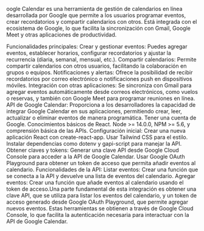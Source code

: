 oogle Calendar es una herramienta de gestión de calendarios en línea desarrollada por Google que permite a los usuarios programar eventos, crear recordatorios y compartir calendarios con otros. Está integrada con el ecosistema de Google, lo que facilita la sincronización con Gmail, Google Meet y otras aplicaciones de productividad.

Funcionalidades principales:
Crear y gestionar eventos: Puedes agregar eventos, establecer horarios, configurar recordatorios y ajustar la recurrencia (diaria, semanal, mensual, etc.).
Compartir calendarios: Permite compartir calendarios con otros usuarios, facilitando la colaboración en grupos o equipos.
Notificaciones y alertas: Ofrece la posibilidad de recibir recordatorios por correo electrónico o notificaciones push en dispositivos móviles.
Integración con otras aplicaciones: Se sincroniza con Gmail para agregar eventos automáticamente desde correos electrónicos, como vuelos o reservas, y también con Google Meet para programar reuniones en línea.
API de Google Calendar: Proporciona a los desarrolladores la capacidad de integrar Google Calendar en sus aplicaciones, permitiendo crear, leer, actualizar o eliminar eventos de manera programática.
Tener una cuenta de Google.
Conocimientos básicos de React.
Node >= 14.0.0, NPM >= 5.6, y comprensión básica de las APIs.
Configuración inicial:
Crear una nueva aplicación React con create-react-app.
Usar Tailwind CSS para el estilo.
Instalar dependencias como dotenv y gapi-script para manejar la API.
Obtener claves y tokens:
Generar una clave API desde Google Cloud Console para acceder a la API de Google Calendar.
Usar Google OAuth Playground para obtener un token de acceso que permita añadir eventos al calendario.
Funcionalidades de la API:
Listar eventos: Crear una función que se conecta a la API y devuelve una lista de eventos del calendario.
Agregar eventos: Crear una función que añade eventos al calendario usando el token de acceso.Una parte fundamental de esta integración es obtener una clave API, que se utiliza para listar los eventos del calendario, y un token de acceso generado desde Google OAuth Playground, que permite agregar nuevos eventos. Estas herramientas se obtienen a través de Google Cloud Console, lo que facilita la autenticación necesaria para interactuar con la API de Google Calendar.